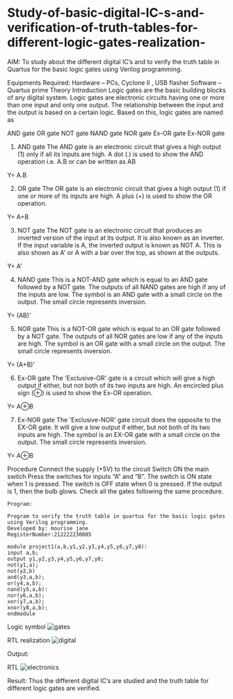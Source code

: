 # Study-of-basic-digital-IC-s-and-verification-of-truth-tables-for-different-logic-gates-realization-
 AIM:
To study about the different digital IC’s and to verify the truth table in Quartus for the basic logic gates using Verilog programming.

Equipments Required:
Hardware – PCs, Cyclone II , USB flasher
Software – Quartus prime
Theory
Introduction
Logic gates are the basic building blocks of any digital system. Logic gates are electronic circuits having one or more than one input and only one output. The relationship between the input and the output is based on a certain logic. Based on this, logic gates are named as

AND gate
OR gate
NOT gate
NAND gate
NOR gate
Ex-OR gate
Ex-NOR gate
1) AND gate
The AND gate is an electronic circuit that gives a high output (1) only if all its inputs are high. A dot (.) is used to show the AND operation i.e. A.B or can be written as AB

Y= A.B

2) OR gate
The OR gate is an electronic circuit that gives a high output (1) if one or more of its inputs are high. A plus (+) is used to show the OR operation.

Y= A+B

3) NOT gate
The NOT gate is an electronic circuit that produces an inverted version of the input at its output. It is also known as an inverter. If the input variable is A, the inverted output is known as NOT A. This is also shown as A' or A with a bar over the top, as shown at the outputs.

Y= A'

4) NAND gate
This is a NOT-AND gate which is equal to an AND gate followed by a NOT gate. The outputs of all NAND gates are high if any of the inputs are low. The symbol is an AND gate with a small circle on the output. The small circle represents inversion.

Y= (AB)’

5) NOR gate
This is a NOT-OR gate which is equal to an OR gate followed by a NOT gate. The outputs of all NOR gates are low if any of the inputs are high. The symbol is an OR gate with a small circle on the output. The small circle represents inversion.

Y= (A+B)’

6) Ex-OR gate
The 'Exclusive-OR' gate is a circuit which will give a high output if either, but not both of its two inputs are high. An encircled plus sign (⊕) is used to show the Ex-OR operation.

Y= A⊕B

7) Ex-NOR gate
The 'Exclusive-NOR' gate circuit does the opposite to the EX-OR gate. It will give a low output if either, but not both of its two inputs are high. The symbol is an EX-OR gate with a small circle on the output. The small circle represents inversion.

Y= A⊕B

Procedure
Connect the supply (+5V) to the circuit
Switch ON the main switch
Press the switches for inputs “A” and “B”. The switch is ON state when 1 is pressed. The switch is OFF state when 0 is pressed.
If the output is 1, then the bulb glows.
Check all the gates following the same procedure.
```
Program:

Program to verify the truth table in quartus for the basic logic gates using Verilog programming.
Developed by: mourise jane
RegisterNumber:212222230085 

module project1(a,b,y1,y2,y3,y4,y5,y6,y7,y8):
input a,b;
output y1,y2,y3,y4,y5,y6,y7,y8;
not(y1,a);
not(y2,b)
and(y3,a,b);
or(y4,a,b);
nand(y5,a,b):
nor(y6,a,b);
xor(y7,a,b);
xnor(y8,a,b);
endmodule

```

Logic symbol 
![gates](https://user-images.githubusercontent.com/120081893/231416089-7afb62e7-df67-4c78-b828-8b9485704771.jpg)

RTL realization
![digital](https://user-images.githubusercontent.com/120081893/231415935-0a37d260-a3d3-4f1b-a76b-4f9e2d0f9f48.png)

Output:


RTL
![electronics](https://user-images.githubusercontent.com/120081893/231415839-9f9a6d7b-40cf-4b80-b842-ff5f17d28503.png)

Result:
Thus the different digital IC’s are studied and the truth table for different logic gates are verified.
